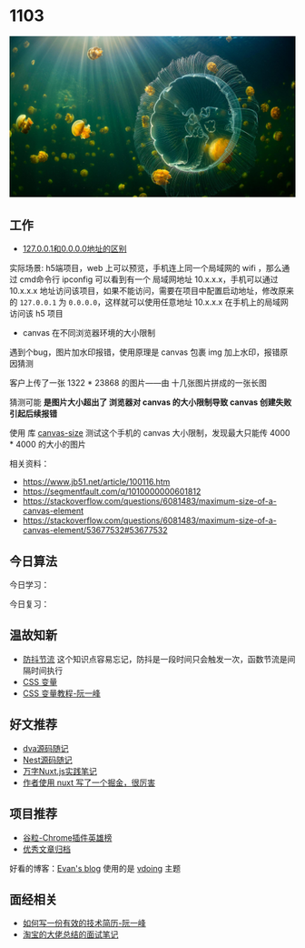 
# 1103

![](./bg-imgs/1103.jpg)

## 工作

- [127.0.0.1和0.0.0.0地址的区别](https://zhuanlan.zhihu.com/p/72988255)

实际场景: h5端项目，web 上可以预览，手机连上同一个局域网的 wifi ，那么通过 cmd命令行 ipconfig 可以看到有一个 局域网地址 10.x.x.x，手机可以通过 10.x.x.x 地址访问该项目，如果不能访问，需要在项目中配置启动地址，修改原来的 `127.0.0.1` 为 `0.0.0.0`，这样就可以使用任意地址 10.x.x.x 在手机上的局域网访问该 h5 项目

- canvas 在不同浏览器环境的大小限制

遇到个bug，图片加水印报错，使用原理是 canvas 包裹 img 加上水印，报错原因猜测

客户上传了一张 1322 * 23868 的图片——由 十几张图片拼成的一张长图

猜测可能 **是图片大小超出了 浏览器对 canvas 的大小限制导致 canvas 创建失败引起后续报错**

使用 库 [canvas-size](https://github.com/jhildenbiddle/canvas-size)
测试这个手机的 canvas 大小限制，发现最大只能传 4000 * 4000 的大小的图片

相关资料：

- https://www.jb51.net/article/100116.htm
- https://segmentfault.com/q/1010000000601812
- https://stackoverflow.com/questions/6081483/maximum-size-of-a-canvas-element
- https://stackoverflow.com/questions/6081483/maximum-size-of-a-canvas-element/53677532#53677532


## 今日算法

今日学习：

今日复习：

## 温故知新

- [防抖节流](https://juejin.cn/post/6844903669389885453) 这个知识点容易忘记，防抖是一段时间只会触发一次，函数节流是间隔时间执行
- [CSS 变量](https://juejin.cn/post/7012261396775878692)
- [CSS 变量教程-阮一峰](http://www.ruanyifeng.com/blog/2017/05/css-variables.html)

## 好文推荐

- [dva源码随记](https://www.jianshu.com/p/3bf31364707f)
- [Nest源码随记](https://www.jianshu.com/p/7bc18767cb30)
- [万字Nuxt.js实践笔记](https://juejin.cn/post/6844904160324747278)
- [作者使用 nuxt 写了一个掘金，很厉害](https://github.com/ChanWahFung/nuxt-juejin-project)

## 项目推荐

- [谷粒-Chrome插件英雄榜](https://github.com/zhaoolee/ChromeAppHeroes)
- [优秀文章归档](https://github.com/axuebin/articles)

好看的博客：[Evan's blog](https://xugaoyi.com/) 使用的是 [vdoing](https://github.com/xugaoyi/vuepress-theme-vdoing) 主题


## 面经相关

- [如何写一份有效的技术简历-阮一峰](https://www.ruanyifeng.com/blog/2020/01/technical-resume.html)
- [淘宝的大佬总结的面试笔记](https://github.com/CavsZhouyou/Front-End-Interview-Notebook)
